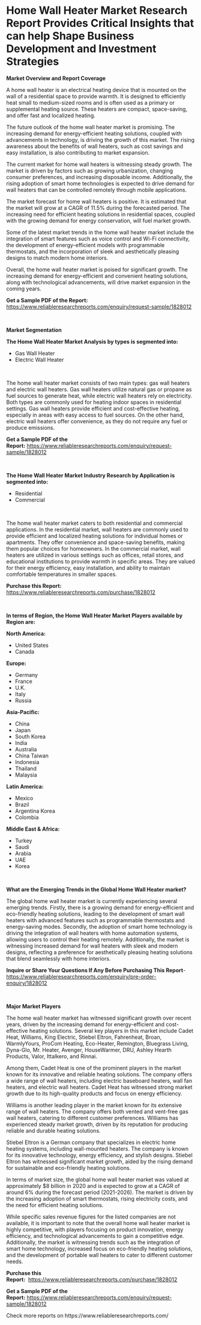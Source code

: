 <p><h1>Home Wall Heater Market Research Report Provides Critical Insights that can help Shape Business Development and Investment Strategies</h1></p><p><strong>Market Overview and Report Coverage</strong></p>
<p><p>A home wall heater is an electrical heating device that is mounted on the wall of a residential space to provide warmth. It is designed to efficiently heat small to medium-sized rooms and is often used as a primary or supplemental heating source. These heaters are compact, space-saving, and offer fast and localized heating.</p><p>The future outlook of the home wall heater market is promising. The increasing demand for energy-efficient heating solutions, coupled with advancements in technology, is driving the growth of this market. The rising awareness about the benefits of wall heaters, such as cost savings and easy installation, is also contributing to market expansion.</p><p>The current market for home wall heaters is witnessing steady growth. The market is driven by factors such as growing urbanization, changing consumer preferences, and increasing disposable income. Additionally, the rising adoption of smart home technologies is expected to drive demand for wall heaters that can be controlled remotely through mobile applications.</p><p>The market forecast for home wall heaters is positive. It is estimated that the market will grow at a CAGR of 11.5% during the forecasted period. The increasing need for efficient heating solutions in residential spaces, coupled with the growing demand for energy conservation, will fuel market growth.</p><p>Some of the latest market trends in the home wall heater market include the integration of smart features such as voice control and Wi-Fi connectivity, the development of energy-efficient models with programmable thermostats, and the incorporation of sleek and aesthetically pleasing designs to match modern home interiors.</p><p>Overall, the home wall heater market is poised for significant growth. The increasing demand for energy-efficient and convenient heating solutions, along with technological advancements, will drive market expansion in the coming years.</p></p>
<p><strong>Get a Sample PDF of the Report:</strong> <a href="https://www.reliableresearchreports.com/enquiry/request-sample/1828012">https://www.reliableresearchreports.com/enquiry/request-sample/1828012</a></p>
<p>&nbsp;</p>
<p><strong>Market Segmentation</strong></p>
<p><strong>The Home Wall Heater Market Analysis by types is segmented into:</strong></p>
<p><ul><li>Gas Wall Heater</li><li>Electric Wall Heater</li></ul></p>
<p>&nbsp;</p>
<p><p>The home wall heater market consists of two main types: gas wall heaters and electric wall heaters. Gas wall heaters utilize natural gas or propane as fuel sources to generate heat, while electric wall heaters rely on electricity. Both types are commonly used for heating indoor spaces in residential settings. Gas wall heaters provide efficient and cost-effective heating, especially in areas with easy access to fuel sources. On the other hand, electric wall heaters offer convenience, as they do not require any fuel or produce emissions.</p></p>
<p><strong>Get a Sample PDF of the Report:</strong>&nbsp;<a href="https://www.reliableresearchreports.com/enquiry/request-sample/1828012">https://www.reliableresearchreports.com/enquiry/request-sample/1828012</a></p>
<p>&nbsp;</p>
<p><strong>The Home Wall Heater Market Industry Research by Application is segmented into:</strong></p>
<p><ul><li>Residential</li><li>Commercial</li></ul></p>
<p>&nbsp;</p>
<p><p>The home wall heater market caters to both residential and commercial applications. In the residential market, wall heaters are commonly used to provide efficient and localized heating solutions for individual homes or apartments. They offer convenience and space-saving benefits, making them popular choices for homeowners. In the commercial market, wall heaters are utilized in various settings such as offices, retail stores, and educational institutions to provide warmth in specific areas. They are valued for their energy efficiency, easy installation, and ability to maintain comfortable temperatures in smaller spaces.</p></p>
<p><strong>Purchase this Report:</strong>&nbsp; <a href="https://www.reliableresearchreports.com/purchase/1828012">https://www.reliableresearchreports.com/purchase/1828012</a></p>
<p>&nbsp;</p>
<p><strong>In terms of Region, the Home Wall Heater Market Players available by Region are:</strong></p>
<p>
    <p> <strong> North America: </strong>
        <ul>
            <li>United States</li>
            <li>Canada</li>
        </ul>
        </p> 
    <p> <strong> Europe: </strong>
        <ul>
            <li>Germany</li>
            <li>France</li>
            <li>U.K.</li>
            <li>Italy</li>
            <li>Russia</li>
        </ul>
        </p> 
    <p> <strong> Asia-Pacific: </strong>
        <ul>
            <li>China</li>
            <li>Japan</li>
            <li>South Korea</li>
            <li>India</li>
            <li>Australia</li>
            <li>China Taiwan</li>
            <li>Indonesia</li>
            <li>Thailand</li>
            <li>Malaysia</li>
        </ul>
        </p> 
    <p> <strong> Latin America: </strong>
        <ul>
            <li>Mexico</li>
            <li>Brazil</li>
            <li>Argentina Korea</li>
            <li>Colombia</li>
        </ul>
        </p> 
    <p> <strong> Middle East & Africa: </strong>
        <ul>
            <li>Turkey</li>
            <li>Saudi</li>
            <li>Arabia</li>
            <li>UAE</li>
            <li>Korea</li>
        </ul>
    </p>
    </p>
<p>&nbsp;</p>
<p><strong>What are the Emerging Trends in the Global Home Wall Heater market?</strong></p>
<p><p>The global home wall heater market is currently experiencing several emerging trends. Firstly, there is a growing demand for energy-efficient and eco-friendly heating solutions, leading to the development of smart wall heaters with advanced features such as programmable thermostats and energy-saving modes. Secondly, the adoption of smart home technology is driving the integration of wall heaters with home automation systems, allowing users to control their heating remotely. Additionally, the market is witnessing increased demand for wall heaters with sleek and modern designs, reflecting a preference for aesthetically pleasing heating solutions that blend seamlessly with home interiors.</p></p>
<p><strong>Inquire or Share Your Questions If Any Before Purchasing This Report</strong>- <a href="https://www.reliableresearchreports.com/enquiry/pre-order-enquiry/1828012">https://www.reliableresearchreports.com/enquiry/pre-order-enquiry/1828012</a></p>
<p>&nbsp;</p>
<p><strong>Major Market Players</strong></p>
<p><p>The home wall heater market has witnessed significant growth over recent years, driven by the increasing demand for energy-efficient and cost-effective heating solutions. Several key players in this market include Cadet Heat, Williams, King Electric, Stiebel Eltron, Fahrenheat, Broan, WarmlyYours, ProCom Heating, Eco-Heater, Remington, Bluegrass Living, Dyna-Glo, Mr. Heater, Avenger, HouseWarmer, DRU, Ashley Hearth Products, Valor, Ittalkero, and Rinnai.</p><p>Among them, Cadet Heat is one of the prominent players in the market known for its innovative and reliable heating solutions. The company offers a wide range of wall heaters, including electric baseboard heaters, wall fan heaters, and electric wall heaters. Cadet Heat has witnessed strong market growth due to its high-quality products and focus on energy efficiency.</p><p>Williams is another leading player in the market known for its extensive range of wall heaters. The company offers both vented and vent-free gas wall heaters, catering to different customer preferences. Williams has experienced steady market growth, driven by its reputation for producing reliable and durable heating solutions.</p><p>Stiebel Eltron is a German company that specializes in electric home heating systems, including wall-mounted heaters. The company is known for its innovative technology, energy efficiency, and stylish designs. Stiebel Eltron has witnessed significant market growth, aided by the rising demand for sustainable and eco-friendly heating solutions.</p><p>In terms of market size, the global home wall heater market was valued at approximately $8 billion in 2020 and is expected to grow at a CAGR of around 6% during the forecast period (2021-2026). The market is driven by the increasing adoption of smart thermostats, rising electricity costs, and the need for efficient heating solutions.</p><p>While specific sales revenue figures for the listed companies are not available, it is important to note that the overall home wall heater market is highly competitive, with players focusing on product innovation, energy efficiency, and technological advancements to gain a competitive edge. Additionally, the market is witnessing trends such as the integration of smart home technology, increased focus on eco-friendly heating solutions, and the development of portable wall heaters to cater to different customer needs.</p></p>
<p><strong>Purchase this Report:</strong>&nbsp;&nbsp;<a href="https://www.reliableresearchreports.com/purchase/1828012">https://www.reliableresearchreports.com/purchase/1828012</a></p>
<p></p>
<p><strong>Get a Sample PDF of the Report:</strong>&nbsp;<a href="https://www.reliableresearchreports.com/enquiry/request-sample/1828012">https://www.reliableresearchreports.com/enquiry/request-sample/1828012</a></p>
<p>Check more reports on https://www.reliableresearchreports.com/</p>